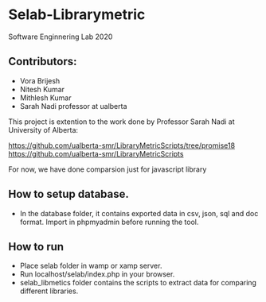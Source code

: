 # Selab-Librarymetric
Software Enginnering Lab 2020

## Contributors:

- Vora Brijesh 
- Nitesh Kumar 
- Mithlesh Kumar
- Sarah Nadi professor at ualberta

This project is extention to the work done by Professor Sarah Nadi at University of Alberta:

  https://github.com/ualberta-smr/LibraryMetricScripts/tree/promise18
  https://github.com/ualberta-smr/LibraryMetricScripts
  
 
For now, we have done comparsion just for javascript library

## How to setup database.
- In the database folder, it contains exported data in csv, json, sql and doc format. 
Import in phpmyadmin before running the tool.

## How to run
- Place selab folder in wamp or xamp server. 
- Run localhost/selab/index.php in your browser.
- selab_libmetics folder contains the scripts to extract data for comparing different libraries.

